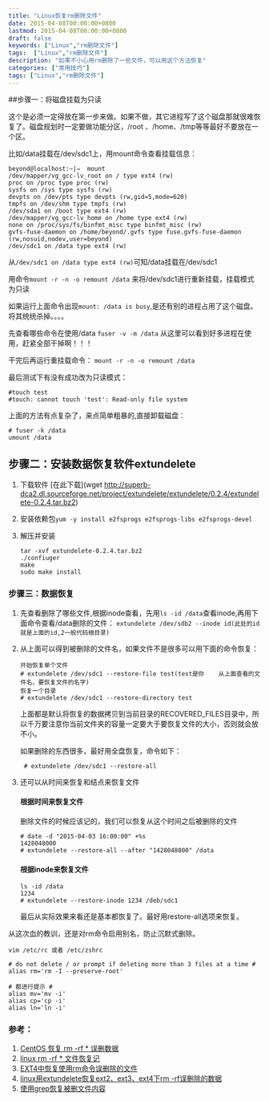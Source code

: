 ```yaml
---
title: "Linux恢复rm删除文件"
date: 2015-04-08T00:00:00+0800
lastmod: 2015-04-08T00:00:00+0800
draft: false
keywords: ["Linux","rm删除文件"]
tags:  ["Linux","rm删除文件"]
description: "如果不小心用rm删除了一些文件，可以用这个方法恢复"
categories: ["常用技巧"]
tags: ["Linux","rm删除文件"]
---
```


##步骤一：将磁盘挂载为只读

这个是必须一定得放在第一步来做。如果不做，其它进程写了这个磁盘那就很难恢复了。磁盘规划时一定要做功能分区，/root 、/home、/tmp等等最好不要放在一个区。

比如/data挂载在/dev/sdc1上，用mount命令查看挂载信息：

```
beyond@localhost:~|⇒  mount
/dev/mapper/vg_gcc-lv_root on / type ext4 (rw)
proc on /proc type proc (rw)
sysfs on /sys type sysfs (rw)
devpts on /dev/pts type devpts (rw,gid=5,mode=620)
tmpfs on /dev/shm type tmpfs (rw)
/dev/sda1 on /boot type ext4 (rw)
/dev/mapper/vg_gcc-lv_home on /home type ext4 (rw)
none on /proc/sys/fs/binfmt_misc type binfmt_misc (rw)
gvfs-fuse-daemon on /home/beyond/.gvfs type fuse.gvfs-fuse-daemon (rw,nosuid,nodev,user=beyond)
/dev/sdc1 on /data type ext4 (rw)
```

从`/dev/sdc1 on /data type ext4 (rw)`可知/data挂载在/dev/sdc1

用命令`mount -r -n -o remount /data` 来将/dev/sdc1进行重新挂载，挂载模式为只读

如果运行上面命令出现`mount: /data is busy`,是还有别的进程占用了这个磁盘。将其统统杀掉。。。。

先查看哪些命令在使用/data
`fuser -v -m /data`
从这里可以看到好多进程在使用，赶紧全部干掉啊！！！

干完后再运行重挂载命令：
`mount -r -n -o remount /data`

最后测试下有没有成功改为只读模式：

```
#touch test
#touch: cannot touch 'test': Read-only file system
```

上面的方法有点复杂了，来点简单粗暴的,直接卸载磁盘：

```
# fuser -k /data
umount /data
```
## 步骤二：安装数据恢复软件extundelete

1. 下载软件 [在此下载](wget http://superb-dca2.dl.sourceforge.net/project/extundelete/extundelete/0.2.4/extundelete-0.2.4.tar.bz2)
2. 安装依赖包`yum -y install e2fsprogs e2fsprogs-libs e2fsprogs-devel`
3. 解压并安装

    ```
    tar -xvf extundelete-0.2.4.tar.bz2
    ./confiuger
    make
    sudo make install
    ```

### 步骤三：数据恢复

1. 先查看删除了哪些文件,根据inode查看，先用`ls -id /data`查看inode,再用下面命令查看/data删除的文件：
`extundelete /dev/sdb2 --inode id(此处的id就是上面的id,2一般代码根目录)`

2. 从上面可以得到被删除的文件名，如果文件不是很多可以用下面的命令恢复：

    ```
    开始恢复单个文件
    # extundelete /dev/sdc1 --restore-file test(test是你    从上面查看的文件名，要恢复文件的名字)
    恢复一个目录
    # extundelete /dev/sdc1 --restore-directory test
    ```

    上面都是默认将恢复的数据拷贝到当前目录的RECOVERED_FILES目录中，所以千万要注意你当前文件夹的容量一定要大于要恢复文件的大小，否则就会放不小。

    如果删除的东西很多，最好用全盘恢复，命令如下：
 
        # extundelete /dev/sdc1 --restore-all
 
3. 还可以从时间来恢复和结点来恢复文件

    #### 根据时间来恢复文件
    删除文件的时候应该记的，我们可以恢复从这个时间之后被删除的文件

    ```
    # date -d "2015-04-03 16:00:00" +%s
    1428048000
    # extundelete --restore-all --after "1428048000" /data
    ```

    #### 根据inode来恢复文件
    ```
    ls -id /data
    1234
    # extundelete --restore-inode 1234 /deb/sdc1
    ```

    最后从实际效果来看还是基本都恢复了。最好用restore-all选项来恢复。

从这次血的教训，还是对rm命令启用别名，防止沉默式删除。

```
vim /etc/rc 或者 /etc/zshrc

# do not delete / or prompt if deleting more than 3 files at a time #
alias rm='rm -I --preserve-root'

# 都进行提示 #
alias mv='mv -i'
alias cp='cp -i'
alias ln='ln -i'
```

### 参考：
1. [CentOS 恢复 rm -rf * 误删数据](http://m.oschina.net/blog/222670)
2. [linux rm -rf * 文件恢复记](http://abloz.com/2013/09/12/linux-rm-rf-file-recovery-record.html)
3. [EXT4中恢复使用rm命令误删除的文件](http://www.linuxyunwei.com/2012/08/ext4%E4%B8%AD%E6%81%A2%E5%A4%8D%E4%BD%BF%E7%94%A8rm%E5%91%BD%E4%BB%A4%E8%AF%AF%E5%88%A0%E9%99%A4%E7%9A%84%E6%96%87%E4%BB%B6/)
4. [linux用extundelete恢复ext2、ext3、ext4下rm -rf误删除的数据](http://longgeek.com/2012/11/25/extundelete-recovery-for-linux-ext2-ext3-ext4-rm-rf-accidental-deletion-of-data/)
5. [使用grep恢复被删文件内容](http://coolshell.cn/articles/2822.html)
